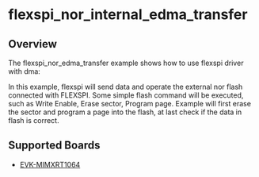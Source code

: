 # flexspi_nor_internal_edma_transfer

## Overview
The flexspi_nor_edma_transfer example shows how to use flexspi driver with dma:

In this example, flexspi will send data and operate the external nor flash connected with FLEXSPI. Some simple flash command will
be executed, such as Write Enable, Erase sector, Program page.
Example will first erase the sector and program a page into the flash, at last check if the data in flash is correct.

## Supported Boards
- [EVK-MIMXRT1064](../../../../_boards/evkmimxrt1064/driver_examples/flexspi/nor_internal/edma_transfer/example_board_readme.md)
